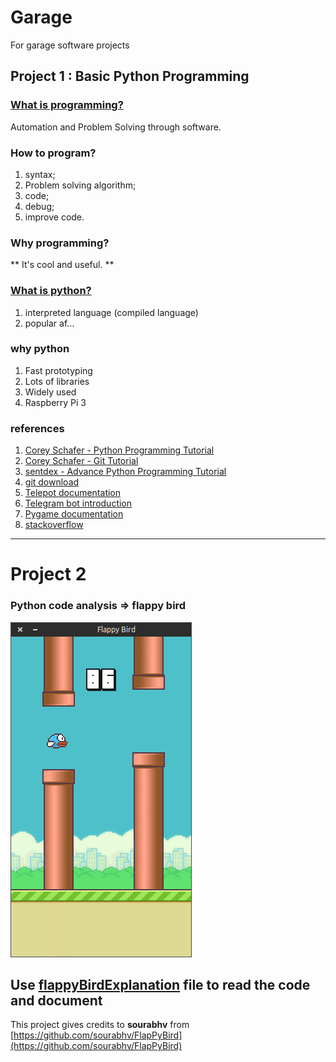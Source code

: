 # Garage
For garage software projects


## Project 1 : Basic Python Programming

### [What is programming?](https://interactivepython.org/runestone/static/pythonds/Introduction/WhatIsProgramming.html)

Automation and Problem Solving through software.


### How to program?

1. syntax; 
2. Problem solving algorithm; 
3. code;
4. debug;
5. improve code.

### Why programming?

** It's cool and useful. **

### [What is python?](https://www.python.org/doc/essays/blurb/)

1. interpreted language (compiled language)
2. popular af...

### why python

1. Fast prototyping
2. Lots of libraries
3. Widely used
4. Raspberry Pi 3


### references

1. [Corey Schafer - Python Programming Tutorial](https://www.youtube.com/watch?v=YYXdXT2l-Gg&list=PL-osiE80TeTskrapNbzXhwoFUiLCjGgY7)
2. [Corey Schafer - Git Tutorial](https://www.youtube.com/watch?v=HVsySz-h9r4&list=PL-osiE80TeTuRUfjRe54Eea17-YfnOOAx)
3. [sentdex - Advance Python Programming Tutorial](https://www.youtube.com/channel/UCfzlCWGWYyIQ0aLC5w48gBQ)
4. [git download](https://git-scm.com/)
5. [Telepot documentation](https://telepot.readthedocs.io/en/latest/)
6. [Telegram bot introduction](https://telegram.org/blog/bot-revolution)
7. [Pygame documentation ](https://www.pygame.org/docs/)
8. [stackoverflow](https://stackoverflow.com/)

***

# Project 2

### Python code analysis => flappy bird

![screenshot of flappy bird](./flappyBirdProject/screenshot1.png)

**Use [flappyBirdExplanation](./flappyBirdProject/flappyBirdExplanation.py) file to read the code and 
document**
---
This project gives credits to **sourabhv** from 
[https://github.com/sourabhv/FlapPyBird](https://github.com/sourabhv/FlapPyBird)
